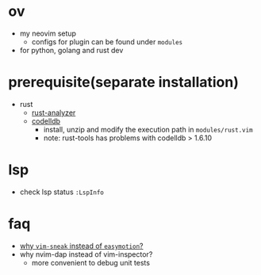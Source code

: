 # ov
- my neovim setup
  - configs for plugin can be found under `modules`
- for python, golang and rust dev

# prerequisite(separate installation)
- rust
  - [rust-analyzer](https://rust-analyzer.github.io/manual.html#installation)
  - [codelldb](https://github.com/vadimcn/vscode-lldb/releases)
    - install, unzip and modify the execution path in `modules/rust.vim`
    - note: rust-tools has problems with codelldb > 1.6.10

# lsp
- check lsp status `:LspInfo`

# faq
- [why `vim-sneak` instead of `easymotion`?](https://www.reddit.com/r/vim/comments/2ydw6t/large_plugins_vs_small_easymotion_vs_sneak/)
- why nvim-dap instead of vim-inspector?
  - more convenient to debug unit tests
